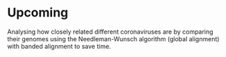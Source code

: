 # Upcoming
Analysing how closely related different coronaviruses are by comparing their genomes using the Needleman-Wunsch algorithm (global alignment) with banded alignment to save time.
